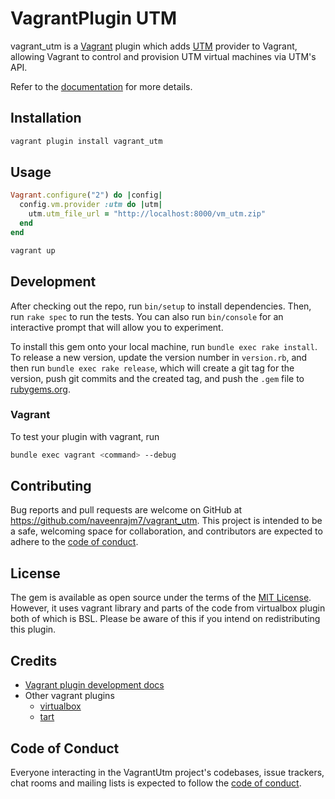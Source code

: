 # VagrantPlugin UTM

vagrant_utm is a [Vagrant](http://www.vagrantup.com) plugin which adds [UTM](https://mac.getutm.app) provider to Vagrant, 
allowing Vagrant to control and provision UTM virtual machines via UTM's API.

Refer to the [documentation](https://naveenrajm7.github.io/vagrant_utm/) for more details.

## Installation

```bash
vagrant plugin install vagrant_utm
```

## Usage

```ruby
Vagrant.configure("2") do |config|
  config.vm.provider :utm do |utm|
    utm.utm_file_url = "http://localhost:8000/vm_utm.zip"
  end
end
```

```bash
vagrant up
```

## Development

After checking out the repo, run `bin/setup` to install dependencies. Then, run `rake spec` to run the tests. You can also run `bin/console` for an interactive prompt that will allow you to experiment.

To install this gem onto your local machine, run `bundle exec rake install`. To release a new version, update the version number in `version.rb`, and then run `bundle exec rake release`, which will create a git tag for the version, push git commits and the created tag, and push the `.gem` file to [rubygems.org](https://rubygems.org).

### Vagrant

To test your plugin with vagrant, run
```bash
bundle exec vagrant <command> --debug
```

## Contributing

Bug reports and pull requests are welcome on GitHub at https://github.com/naveenrajm7/vagrant_utm. This project is intended to be a safe, welcoming space for collaboration, and contributors are expected to adhere to the [code of conduct](https://github.com/naveenrajm7/vagrant_utm/blob/main/CODE_OF_CONDUCT.md).

## License

The gem is available as open source under the terms of the [MIT License](https://opensource.org/licenses/MIT). However, it uses vagrant library and parts of the code from virtualbox plugin both of which is BSL.
Please be aware of this if you intend on redistributing this plugin. 

## Credits

* [Vagrant plugin development docs](https://developer.hashicorp.com/vagrant/docs/plugins/development-basics)
* Other vagrant plugins
    * [virtualbox](https://github.com/hashicorp/vagrant/tree/main/plugins/providers/virtualbox)
    * [tart](https://letiemble.github.io/vagrant-tart/)

## Code of Conduct

Everyone interacting in the VagrantUtm project's codebases, issue trackers, chat rooms and mailing lists is expected to follow the [code of conduct](https://github.com/naveenrajm7/vagrant_utm/blob/main/CODE_OF_CONDUCT.md).
